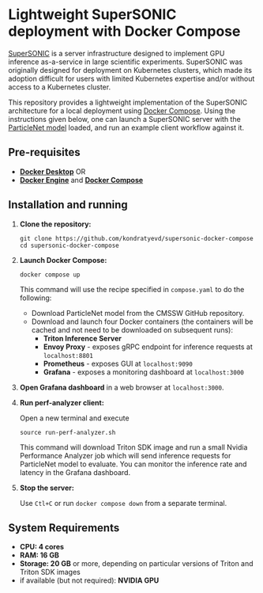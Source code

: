 # Lightweight SuperSONIC deployment with Docker Compose

[SuperSONIC](https://github.com/fastmachinelearning/SuperSONIC) is a server infrastructure designed to implement GPU inference as-a-service in large scientific experiments.
SuperSONIC was originally designed for deployment on Kubernetes clusters, which made its adoption difficult for users with limited Kubernetes expertise and/or without access to a Kubernetes cluster. 

This repository provides a lightweight implementation of the SuperSONIC architecture for a local deployment using [Docker Compose](https://docs.docker.com/compose/). Using the instructions given below, one can launch a SuperSONIC server with the [ParticleNet model](https://cms-ml.github.io/documentation/inference/particlenet.html) loaded, and run an example client workflow against it.


## Pre-requisites

- [**Docker Desktop**](https://docs.docker.com/get-started/introduction/get-docker-desktop) OR 
- [**Docker Engine**](https://docs.docker.com/engine/install) and [**Docker Compose**](https://docs.docker.com/compose/install)

## Installation and running 

1. **Clone the repository:**

    ```
    git clone https://github.com/kondratyevd/supersonic-docker-compose
    cd supersonic-docker-compose
    ```

2. **Launch Docker Compose:**

    ```
    docker compose up
    ```
    This command will use the recipe specified in `compose.yaml` to do the following:
    * Download ParticleNet model from the CMSSW GitHub repository.
    * Download and launch four Docker containers (the containers will be cached and not need to be downloaded on subsequent runs):
        * **Triton Inference Server**
        * **Envoy Proxy** - exposes gRPC endpoint for inference requests at `localhost:8801`
        * **Prometheus** - exposes GUI at `localhost:9090`
        * **Grafana** - exposes a monitoring dashboard at `localhost:3000`

3. **Open Grafana dashboard** in a web browser at `localhost:3000`.

4. **Run perf-analyzer client:**

    Open a new terminal and execute
    ```
    source run-perf-analyzer.sh
    ```
    This command will download Triton SDK image and run a small Nvidia Performance Analyzer job which will send inference requests for ParticleNet model to evaluate. You can monitor the inference rate and latency in the Grafana dashboard.

5. **Stop the server:**

    Use `Ctl+C` or run `docker compose down` from a separate terminal.


## System Requirements

- **CPU: 4 cores** 
- **RAM: 16 GB** 
- **Storage: 20 GB** or more, depending on particular versions of Triton and Triton SDK images
- if available (but not required): **NVIDIA GPU** 


